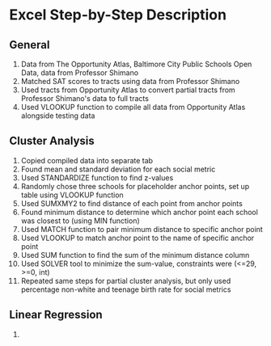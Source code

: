# Excel Step-by-Step Description

## General
1. Data from The Opportunity Atlas, Baltimore City Public Schools Open Data, data from Professor Shimano
2. Matched SAT scores to tracts using data from Professor Shimano
3. Used tracts from Opportunity Atlas to convert partial tracts from Professor Shimano's data to full tracts
4. Used VLOOKUP function to compile all data from Opportunity Atlas alongside testing data

## Cluster Analysis
1. Copied compiled data into separate tab
2. Found mean and standard deviation for each social metric
3. Used STANDARDIZE function to find z-values
4. Randomly chose three schools for placeholder anchor points, set up table using VLOOKUP function
5. Used SUMXMY2 to find distance of each point from anchor points
6. Found minimum distance to determine which anchor point each school was closest to (using MIN function)
7. Used MATCH function to pair minimum distance to specific anchor point
8. Used VLOOKUP to match anchor point to the name of specific anchor point
9. Used SUM function to find the sum of the minimum distance column
10. Used SOLVER tool to minimize the sum-value, constraints were (<=29, >=0, int)
11. Repeated same steps for partial cluster analysis, but only used percentage non-white and teenage birth rate for social metrics

## Linear Regression
1. 




